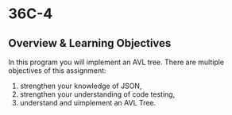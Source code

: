 # 36C-4
## Overview & Learning Objectives
In this program you will implement an AVL tree. There are multiple objectives of this assignment:
1. strengthen your knowledge of JSON,
2. strengthen your understanding of code testing,
3. understand and uimplement an AVL Tree.
